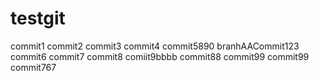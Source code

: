 # testgit
commit1
commit2
commit3
commit4
commit5890
branhAACommit123
commit6
commit7
commit8
comiit9bbbb
commit88
commit99
commit99
commit767
